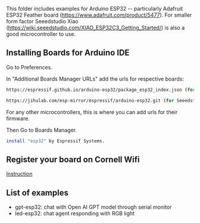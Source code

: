 This folder includes examples for Arduino ESP32 -- particularly Adafruit ESP32 Feather board (https://www.adafruit.com/product/5477). For smaller form factor Seeedstudio Xiao (https://wiki.seeedstudio.com/XIAO_ESP32C3_Getting_Started/) is also a good microcontroller to use.

## Installing Boards for Arduino IDE

Go to Preferences.

In "Additional Boards Manager URLs" add the urls for respective boards:

```bash
https://espressif.github.io/arduino-esp32/package_esp32_index.json (for Adafruit ESP32 Feather)

https://jihulab.com/esp-mirror/espressif/arduino-esp32.git (for Seeedstudio Xiao)
```

For any other microcontrollers, this is where you can add urls for their firmware.

Then Go to Boards Manager.

```bash
install "esp32" by Espressif Systems.
```

## Register your board on Cornell Wifi
[Instruction](../redrover.md)

## List of examples
- gpt-esp32: chat with Open AI GPT model through serial monitor
- led-esp32: chat agent responding with RGB light
